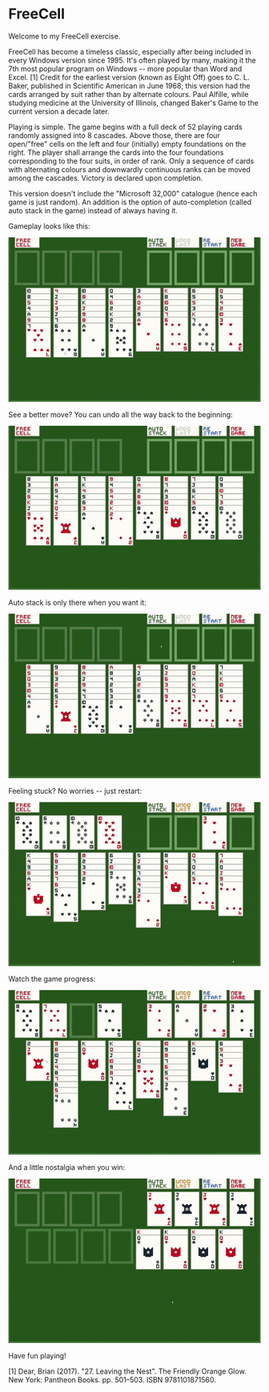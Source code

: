 # FreeCell

Welcome to my FreeCell exercise.

FreeCell has become a timeless classic, especially after being included in every Windows version since 1995. It's often played by many, making it the 7th most popular program on Windows -- more popular than Word and Excel. [1] Credit for the earliest version (known as Eight Off) goes to C. L. Baker, published in Scientific American in June 1968; this version had the cards arranged by suit rather than by alternate colours. Paul Alfille, while studying medicine at the University of Illinois, changed Baker's Game to the current version a decade later. 

Playing is simple. The game begins with a full deck of 52 playing cards randomly assigned into 8 cascades. Above those, there are four open/"free" cells on the left and four (initially) empty foundations on the right. The player shall arrange the cards into the four foundations corresponding to the four suits, in order of rank. Only a sequence of cards with alternating colours and downwardly continuous ranks can be moved among the cascades. Victory is declared upon completion.

This version doesn't include the "Microsoft 32,000" catalogue (hence each game is just random). An addition is the option of auto-completion (called auto stack in the game) instead of always having it.

Gameplay looks like this:

![](https://github.com/tianxiaozhang1/Freecell/blob/main/freecell01.gif)

See a better move? You can undo all the way back to the beginning:

![](https://github.com/tianxiaozhang1/Freecell/blob/main/freecell02.gif)

Auto stack is only there when you want it:

![](https://github.com/tianxiaozhang1/Freecell/blob/main/freecell03.gif)

Feeling stuck? No worries -- just restart:

![](https://github.com/tianxiaozhang1/Freecell/blob/main/freecell04.gif)

Watch the game progress:

![](https://github.com/tianxiaozhang1/Freecell/blob/main/freecell05.gif)

And a little nostalgia when you win:

![](https://github.com/tianxiaozhang1/Freecell/blob/main/freecell06.gif)

Have fun playing!

[1] Dear, Brian (2017). "27. Leaving the Nest". The Friendly Orange Glow. New York: Pantheon Books. pp. 501–503. ISBN 9781101871560.
